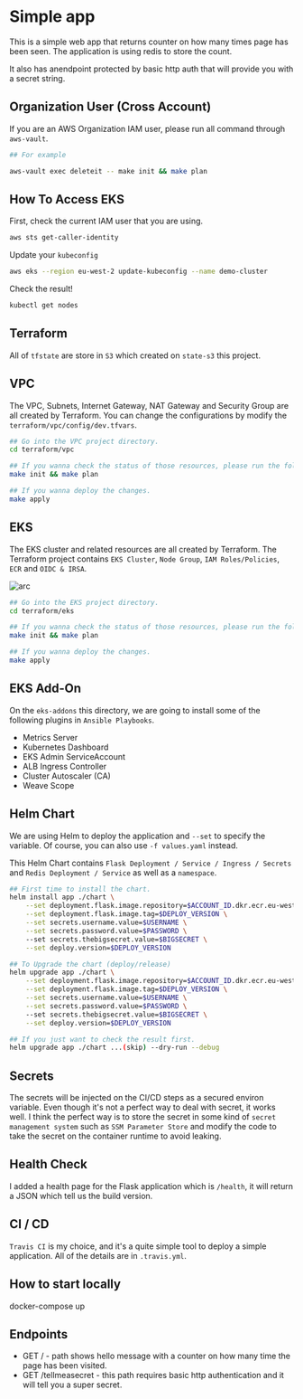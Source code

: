 # Simple app
This is a simple web app that returns counter on how many times page has been seen.
The application is using redis to store the count.

It also has anendpoint protected by basic http auth that will provide you with a secret string.

## Organization User (Cross Account)
If you are an AWS Organization IAM user, please run all command through `aws-vault`.

```bash
## For example

aws-vault exec deleteit -- make init && make plan
```


## How To Access EKS
First, check the current IAM user that you are using.
```bash
aws sts get-caller-identity
```

Update your `kubeconfig`
```bash
aws eks --region eu-west-2 update-kubeconfig --name demo-cluster
```

Check the result!
```bash
kubectl get nodes
```



## Terraform
All of `tfstate` are store in `S3` which created on `state-s3` this project.  


## VPC
The VPC, Subnets, Internet Gateway, NAT Gateway and Security Group are all created by Terraform.
You can change the configurations by modify the `terraform/vpc/config/dev.tfvars`.

```bash
## Go into the VPC project directory.
cd terraform/vpc

## If you wanna check the status of those resources, please run the following commands.
make init && make plan

## If you wanna deploy the changes.
make apply
``` 


## EKS
The EKS cluster and related resources are all created by Terraform.
The Terraform project contains `EKS Cluster`, `Node Group`, `IAM Roles/Policies`, `ECR` and `OIDC & IRSA`.

![arc](https://live.staticflickr.com/65535/49715657891_23558e7f5d_k.jpg)

```bash
## Go into the EKS project directory.
cd terraform/eks

## If you wanna check the status of those resources, please run the following commands.
make init && make plan

## If you wanna deploy the changes.
make apply
``` 


## EKS Add-On
On the `eks-addons` this directory, we are going to install some of the following plugins in `Ansible Playbooks`.

- Metrics Server
- Kubernetes Dashboard
- EKS Admin ServiceAccount
- ALB Ingress Controller
- Cluster Autoscaler (CA)
- Weave Scope


## Helm Chart
We are using Helm to deploy the application and `--set` to specify the variable.
Of course, you can also use `-f values.yaml` instead.

This Helm Chart contains `Flask Deployment / Service / Ingress / Secrets` and `Redis Deployment / Service` as well as a `namespace`.


```bash
## First time to install the chart.
helm install app ./chart \
    --set deployment.flask.image.repository=$ACCOUNT_ID.dkr.ecr.eu-west-2.amazonaws.com/flask-app \
    --set deployment.flask.image.tag=$DEPLOY_VERSION \
    --set secrets.username.value=$USERNAME \
    --set secrets.password.value=$PASSWORD \ 
    --set secrets.thebigsecret.value=$BIGSECRET \
    --set deploy.version=$DEPLOY_VERSION

## To Upgrade the chart (deploy/release)
helm upgrade app ./chart \
    --set deployment.flask.image.repository=$ACCOUNT_ID.dkr.ecr.eu-west-2.amazonaws.com/flask-app \
    --set deployment.flask.image.tag=$DEPLOY_VERSION \
    --set secrets.username.value=$USERNAME \
    --set secrets.password.value=$PASSWORD \ 
    --set secrets.thebigsecret.value=$BIGSECRET \
    --set deploy.version=$DEPLOY_VERSION

## If you just want to check the result first.
helm upgrade app ./chart ...(skip) --dry-run --debug
```


## Secrets
The secrets will be injected on the CI/CD steps as a secured environ variable.
Even though it's not a perfect way to deal with secret, it works well.
I think the perfect way is to store the secret in some kind of `secret management system` such as `SSM Parameter Store` and modify the code to take the secret on the container runtime to avoid leaking.


## Health Check
I added a health page for the Flask application which is `/health`, it will return a JSON which tell us the build version.


## CI / CD
`Travis CI` is my choice, and it's a quite simple tool to deploy a simple application.
All of the details are in `.travis.yml`.


## How to start locally
docker-compose up

## Endpoints
* GET / - path shows hello message with a counter on how many time the page has been visited.
* GET /tellmeasecret - this path requires basic http authentication and it will tell you a super secret.
